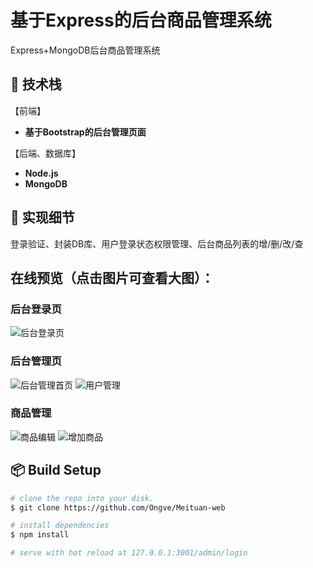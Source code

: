 # 基于Express的后台商品管理系统

 Express+MongoDB后台商品管理系统

## :book: 技术栈

【前端】

- **基于Bootstrap的后台管理页面**

【后端、数据库】

- **Node.js**
- **MongoDB**

## :pencil: 实现细节

登录验证、封装DB库、用户登录状态权限管理、后台商品列表的增/删/改/查

## 在线预览（点击图片可查看大图）：

### 后台登录页

![后台登录页](http://m.qpic.cn/psb?/V103EO2s2J4gkQ/6lhPoWcPkFspEucEDrvp83bwnihD.yavi5YHlr48UHE!/b/dDYBAAAAAAAA&bo=uAWiAgAAAAADBz8!&rf=viewer_4 "后台登录页")

### 后台管理页

![后台管理首页](http://m.qpic.cn/psb?/V103EO2s2J4gkQ/uGw1qIE4Eo3ICXvk4APcI7W5X51GKxHXUeBHxUOGMik!/b/dLgAAAAAAAAA&bo=PwYjAwAAAAADBzs!&rf=viewer_4 "后台管理首页")
![用户管理](http://m.qpic.cn/psb?/V103EO2s2J4gkQ/BZJpru72a9qtFDsxQ4u3S39MN.PzfYlhA46GeGZrgi4!/b/dL8AAAAAAAAA&bo=PwYUAwAAAAADFxw!&rf=viewer_4 "用户管理")

### 商品管理

![商品编辑](http://m.qpic.cn/psb?/V103EO2s2J4gkQ/jGGx7QDFtJ3Ap81aRxx.OUgXjNVB20ykEDTWqGvLpyg!/b/dLgAAAAAAAAA&bo=PwYqAwAAAAADJxI!&rf=viewer_4 "商品编辑")
![增加商品](http://m.qpic.cn/psb?/V103EO2s2J4gkQ/3AsoDC4CEDno6fz28U62.Utoe2KVh7.BczitkjFlJIY!/b/dMEAAAAAAAAA&bo=PwY7AwAAAAADFzM!&rf=viewer_4 "增加商品")

## :package: Build Setup

``` bash
# clone the repo into your disk.
$ git clone https://github.com/Ongve/Meituan-web

# install dependencies
$ npm install

# serve with hot reload at 127.0.0.1:3001/admin/login
```
